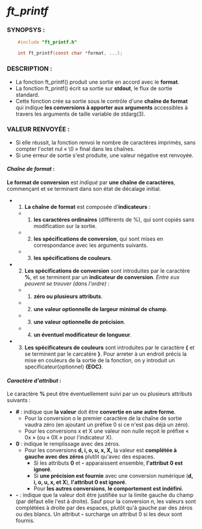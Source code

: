 # *ft_printf*

### SYNOPSYS :
``` c
	#include "ft_printf.h"

	int ft_printf(const char *format, ...);
```

### DESCRIPTION :

* La fonction ft_printf() produit une sortie en accord avec le **format**.
* La fonction ft_printf() écrit sa sortie sur **stdout**, le flux de sortie standard.
* Cette fonction crée sa sortie sous le contrôle d'une **chaîne de format** qui indique
**les conversions à apporter aux arguments** accessibles à travers les arguments
de taille variable de stdarg(3).

### VALEUR RENVOYÉE :

* Si elle réussit, la fonction renvoi le nombre de caractères imprimés,
sans compter l'octet nul « \0 » final dans les chaînes.
* Si une erreur de sortie s'est produite, une valeur négative est renvoyée.

#### *Chaîne de format* :

**Le format de conversion** est *indiqué* par **une chaîne de caractères**, 
commençant et se terminant dans son état de décalage initial.
* 1. **La chaîne de format** est composée d'**indicateurs** :
	* 1. **les caractères ordinaires** (différents de %), qui sont copiés sans
	modification sur la sortie.
	* 2. **les spécifications de conversion**, qui sont mises en correspondance 
	avec les arguments suivants.
	* 3. **les spécifications de couleurs**.
* 2. **Les spécifications de conversion** sont introduites par le 
caractère **%**, et se terminent par un **indicateur de conversion**. *Entre eux
peuvent se trouver (dans l'ordre)* :
	* 1. **zéro ou plusieurs attributs**.
	* 2. **une valeur optionnelle de largeur minimal de champ**.
	* 3. **une valeur optionnelle de précision**.
	* 4. **un éventuel modificateur de longueur**.
* 3. **Les spécificateurs de couleurs** sont introduites par le caractère **{** 
et se terminent par le carcatère **}**. Pour arreter à un endroit précis la mise
en couleurs de la sortie de la fonction, on y introduit un specificateur(optionnel) 
**{EOC}**.

#### *Caractère d'attribut* :

Le caractère **%** peut être éventuellement suivi par un ou plusieurs attributs suivants :
* **#** : indique que **la valeur** doit être **convertie en une autre forme**.
	* Pour la conversion o le premier caractère de la chaîne de sortie vaudra zéro (en ajoutant un préfixe 0 si ce n'est pas déjà un zéro).
	* Pour les conversions x et X une valeur non nulle reçoit le préfixe « 0x » (ou « 0X » pour l'indicateur X).
* **0** : indique le remplissage avec des zéros.
	* Pour les conversions **d, i, o, u, x, X,** la valeur est **complétée à gauche avec des zéros** plutôt qu'avec des espaces.
		* Si les attributs **0** et **-** apparaissent ensemble, **l'attribut 0 est ignoré**.
		* Si **une précision est fournie** avec une conversion numérique (**d, i, o, u, x, et X**), **l'attribut 0 est ignoré**.
		* Pour **les autres conversions**, **le comportement est indéfini**.
* **-** : indique que la valeur doit être justifiée sur la limite gauche du champ (par défaut elle l'est à droite). Sauf pour la conversion n, les valeurs sont complétées à droite par des espaces, plutôt qu'à gauche par des zéros ou des blancs. Un attribut **-** surcharge un attribut 0 si les deux sont fournis.


